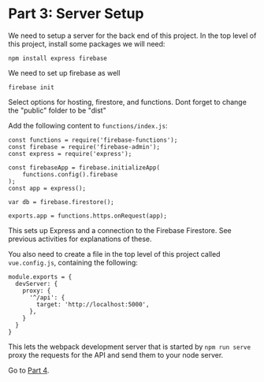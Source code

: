 # Part 3: Server Setup

We need to setup a server for the back end of this project. In the top level of
this project, install some packages we will need:

```
npm install express firebase
```

We need to set up firebase as well
```
firebase init
```
Select options for hosting, firestore, and functions.   Dont forget to change the "public" folder to be "dist"


Add the following content to `functions/index.js`:

```
const functions = require('firebase-functions');
const firebase = require('firebase-admin');
const express = require('express');

const firebaseApp = firebase.initializeApp(
    functions.config().firebase
);
const app = express();

var db = firebase.firestore();

exports.app = functions.https.onRequest(app);
```

This sets up Express and a connection to the Firebase Firestore. See previous
activities for explanations of these.

You also need to create a file in the top level of this project called `vue.config.js`, containing the following:

```
module.exports = {
  devServer: {
    proxy: {
      '^/api': {
        target: 'http://localhost:5000',
      },
    }
  }
}
```

This lets the webpack development server that is started by `npm run serve` proxy the requests for the API and send them to your node server.


Go to [Part 4](/tutorials/part4.md).
